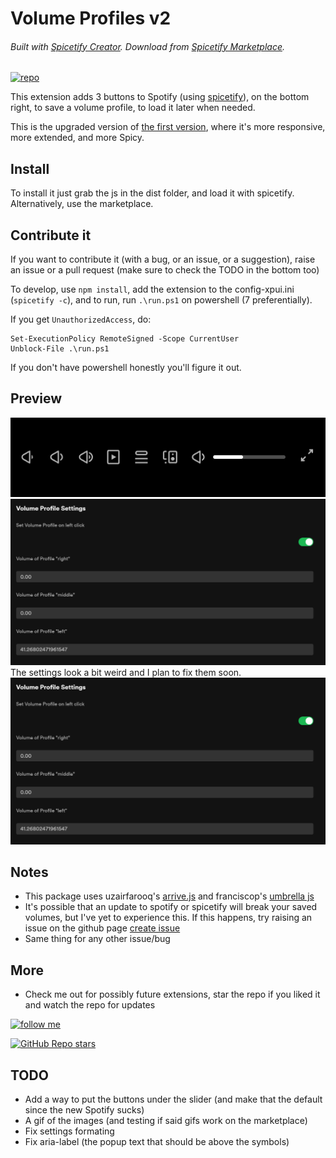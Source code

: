 # Volume Profiles v2

###### Built with [Spicetify Creator](https://github.com/FlafyDev/spicetify-creator). Download from [Spicetify Marketplace](https://github.com/CharlieS1103/spicetify-marketplace).

[![repo](https://img.shields.io/github/last-commit/notPlancha/Volume-Profiles-Spicetify-Extension-v2)](https://github.com/notPlancha/Volume-Profiles-Spicetify-Extension-v2)

This extension adds 3 buttons to Spotify (using [spicetify](https://github.com/spicetify/spicetify-cli)), on the bottom right, to save a volume profile, to load it later when needed.

This is the upgraded version of [the first version](https://github.com/notPlancha/volume-profiles-v1), where it's more responsive, more extended, and more Spicy.

## Install
To install it just grab the js in the dist folder, and load it with spicetify. Alternatively, use the marketplace. 

## Contribute it
If you want to contribute it (with a bug, or an issue, or a suggestion), raise an issue or a pull request (make sure to check the TODO in the bottom too)

To develop, use `npm install`, add the extension to the config-xpui.ini (`spicetify -c`), and to run, run `.\run.ps1` on powershell (7 preferentially).

If you get `UnauthorizedAccess`, do:

```pwsh
Set-ExecutionPolicy RemoteSigned -Scope CurrentUser
Unblock-File .\run.ps1
```

If you don't have powershell honestly you'll figure it out.

## Preview

![buttons](assets/buttons.png)
![settings](assets/settings.png)
The settings look a bit weird and I plan to fix them soon.
![notification](assets/settings.png)

## Notes

* This package uses uzairfarooq's [arrive.js](https://github.com/uzairfarooq/arrive) and franciscop's [umbrella js](https://github.com/franciscop/umbrella)
* It's possible that an update to spotify or spicetify will break your saved volumes, but I've yet to experience this. If this happens, try raising an issue on the github page
[create issue](https://github.com/user/repository/issues/new)
* Same thing for any other issue/bug

## More

- Check me out for possibly future extensions, star the repo if you liked it and watch the repo for updates

[![follow me](https://img.shields.io/github/followers/notPlancha?style=social)](https://github.com/notPlancha)

[![GitHub Repo stars](https://img.shields.io/github/stars/notPlancha/Volume-Profiles-Spicetify-Extension-v2?style=social)](https://github.com/notPlancha/Volume-Profiles-Spicetify-Extension-v2)

## TODO

* Add a way to put the buttons under the slider (and make that the default since the new Spotify sucks)
* A gif of the images (and testing if said gifs work on the marketplace)
* Fix settings formating
* Fix aria-label (the popup text that should be above the symbols)